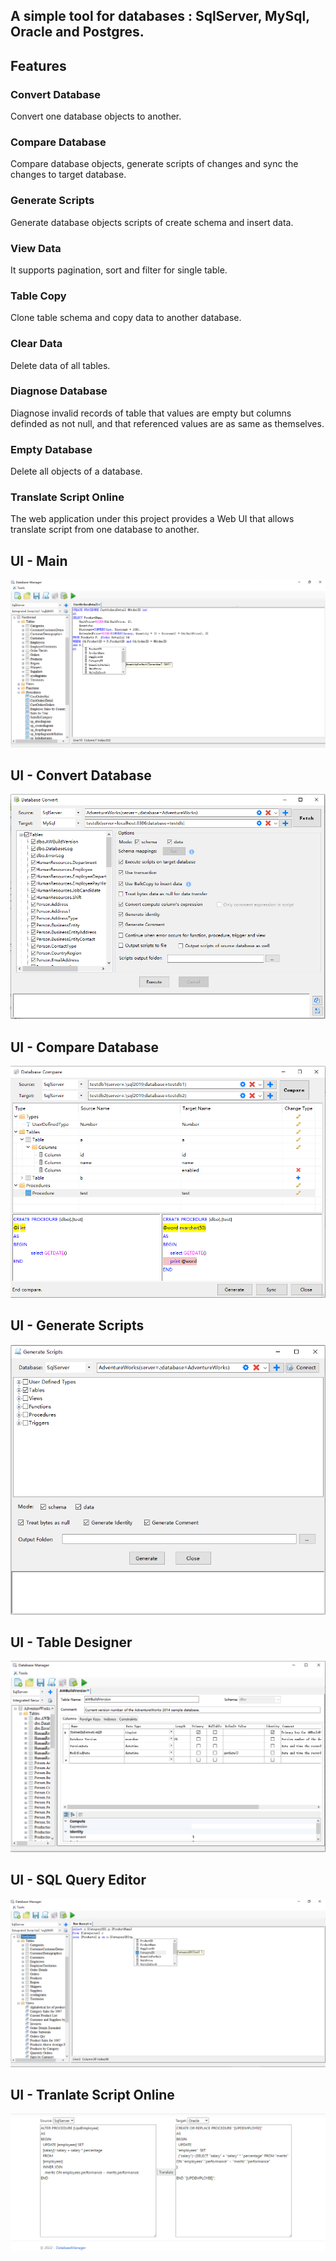 ## A simple tool for databases : SqlServer, MySql, Oracle and Postgres.

## Features
### Convert Database
 Convert one database objects to another.
 
### Compare Database
  Compare database objects, generate scripts of changes and sync the changes to target database. 

### Generate Scripts
   Generate database objects scripts of create schema and insert data.   
    
### View Data
  It supports pagination, sort and filter for single table.
  
### Table Copy
  Clone table schema and copy data to another database.
  
### Clear Data
  Delete data of all tables.
  
### Diagnose Database
  Diagnose invalid records of table that values are empty but columns definded as not null, and that referenced values are as same as themselves.
  
### Empty Database
  Delete all objects of a database.
  
### Translate Script Online
  The web application under this project provides a Web UI that allows translate script from one database to another.

## UI - Main
![Main](https://github.com/victor-wiki/StaticResources/blob/master/StaticResources/images/projs/DatabaseManager/Main.png?raw=true&rid=2)

## UI - Convert Database
![Convert Database](https://github.com/victor-wiki/StaticResources/blob/master/StaticResources/images/projs/DatabaseManager/Convert.png?raw=true&rid=2)

## UI - Compare Database
![Compare Database](https://github.com/victor-wiki/StaticResources/blob/master/StaticResources/images/projs/DatabaseManager/Compare.png?raw=true&rid=1)

## UI - Generate Scripts
![Generate Scripts](https://github.com/victor-wiki/StaticResources/blob/master/StaticResources/images/projs/DatabaseManager/GenerateScripts.png?raw=true&rid=2)

## UI - Table Designer
![Table Designer](https://github.com/victor-wiki/StaticResources/blob/master/StaticResources/images/projs/DatabaseManager/TableDesigner.png?raw=true&rid=2)

## UI - SQL Query Editor
![SQL Query Editor](https://github.com/victor-wiki/StaticResources/blob/master/StaticResources/images/projs/DatabaseManager/QueryEditor.png?raw=true&rid=2)

## UI - Tranlate Script Online
![Tranlate Script Online](https://github.com/victor-wiki/StaticResources/blob/master/StaticResources/images/projs/DatabaseManager/TranslateOnline.png?raw=true&rid=2)

